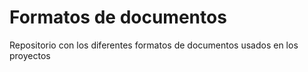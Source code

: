 # Formatos de documentos

Repositorio con los diferentes formatos de documentos usados en los proyectos
